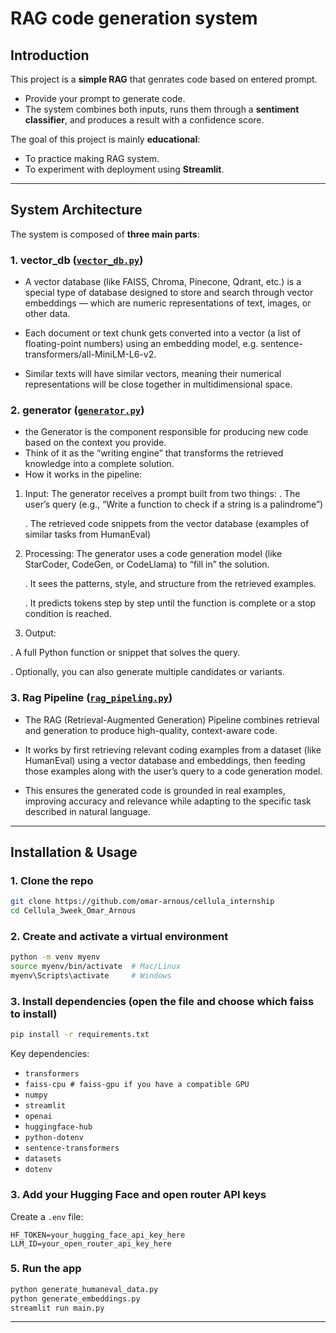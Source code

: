 # RAG code generation system

## Introduction

This project is a **simple RAG** that genrates code based on entered prompt.

- Provide your prompt to generate code.
- The system combines both inputs, runs them through a **sentiment classifier**, and produces a result with a confidence score.

The goal of this project is mainly **educational**:

- To practice making RAG system.
- To experiment with deployment using **Streamlit**.

---

## System Architecture

The system is composed of **three main parts**:

### 1. vector_db ([`vector_db.py`](./src/vector_db.py))

- A vector database (like FAISS, Chroma, Pinecone, Qdrant, etc.) is a special type of database designed to store and search through vector embeddings — which are numeric representations of text, images, or other data.

- Each document or text chunk gets converted into a vector (a list of floating-point numbers) using an embedding model, e.g. sentence-transformers/all-MiniLM-L6-v2.

- Similar texts will have similar vectors, meaning their numerical representations will be close together in multidimensional space.

### 2. generator ([`generator.py`](./src/generator.py))

- the Generator is the component responsible for producing new code based on the context you provide.
- Think of it as the “writing engine” that transforms the retrieved knowledge into a complete solution.
- How it works in the pipeline:

1. Input:
   The generator receives a prompt built from two things:
   . The user’s query (e.g., “Write a function to check if a string is a palindrome”)

   . The retrieved code snippets from the vector database (examples of similar tasks from HumanEval)

2. Processing:
   The generator uses a code generation model (like StarCoder, CodeGen, or CodeLlama) to “fill in” the solution.

   . It sees the patterns, style, and structure from the retrieved examples.

   . It predicts tokens step by step until the function is complete or a stop condition is reached.

3. Output:

. A full Python function or snippet that solves the query.

. Optionally, you can also generate multiple candidates or variants.

### 3. Rag Pipeline ([`rag_pipeling.py`](./src/rag_pipeline.py))

- The RAG (Retrieval-Augmented Generation) Pipeline combines retrieval and generation to produce high-quality, context-aware code.

- It works by first retrieving relevant coding examples from a dataset (like HumanEval) using a vector database and embeddings, then feeding those examples along with the user’s query to a code generation model.

- This ensures the generated code is grounded in real examples, improving accuracy and relevance while adapting to the specific task described in natural language.

---

## Installation & Usage

### 1. Clone the repo

```bash
git clone https://github.com/omar-arnous/cellula_internship
cd Cellula_3week_Omar_Arnous
```

### 2. Create and activate a virtual environment

```bash
python -m venv myenv
source myenv/bin/activate  # Mac/Linux
myenv\Scripts\activate     # Windows
```

### 3. Install dependencies (open the file and choose which faiss to install)

```bash
pip install -r requirements.txt
```

Key dependencies:

- `transformers`
- `faiss-cpu # faiss-gpu if you have a compatible GPU`
- `numpy`
- `streamlit`
- `openai`
- `huggingface-hub`
- `python-dotenv`
- `sentence-transformers`
- `datasets`
- `dotenv`

### 3. Add your Hugging Face and open router API keys

Create a `.env` file:

```
HF_TOKEN=your_hugging_face_api_key_here
LLM_ID=your_open_router_api_key_here
```

### 5. Run the app

```bash
python generate_humaneval_data.py
python generate_embeddings.py
streamlit run main.py
```

---
